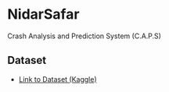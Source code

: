 # NidarSafar

Crash Analysis and Prediction System (C.A.P.S)

## Dataset

- [Link to Dataset (Kaggle)](https://www.kaggle.com/datasets/daveianhickey/2000-16-traffic-flow-england-scotland-wales/download?datasetVersionNumber=10)
